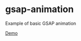 # gsap-animation

Example of basic GSAP animation

[Demo](https://hiprofessional.github.io/gsap-animation/)